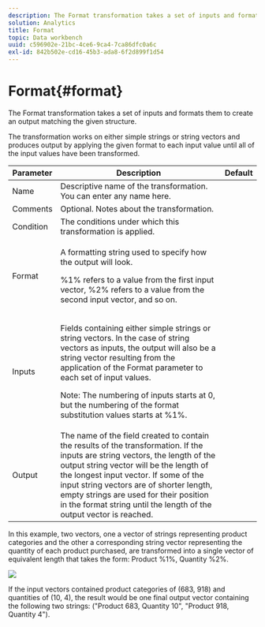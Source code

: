 ```yaml
---
description: The Format transformation takes a set of inputs and formats them to create an output matching the given structure.
solution: Analytics
title: Format
topic: Data workbench
uuid: c596902e-21bc-4ce6-9ca4-7ca86dfc0a6c
exl-id: 842b502e-cd16-45b3-ada8-6f2d899f1d54
---
```

# Format{#format}

The Format transformation takes a set of inputs and formats them to create an output matching the given structure.

 The transformation works on either simple strings or string vectors and produces output by applying the given format to each input value until all of the input values have been transformed.

<table id="table_3953C993167248AA9A47964A51C4AB5D"> 
 <thead> 
  <tr> 
   <th colname="col1" class="entry"> Parameter </th> 
   <th colname="col2" class="entry"> Description </th> 
   <th colname="col3" class="entry"> Default </th> 
  </tr> 
 </thead>
 <tbody> 
  <tr> 
   <td colname="col1"> Name </td> 
   <td colname="col2"> Descriptive name of the transformation. You can enter any name here. </td> 
   <td colname="col3"></td> 
  </tr> 
  <tr> 
   <td colname="col1"> Comments </td> 
   <td colname="col2"> Optional. Notes about the transformation. </td> 
   <td colname="col3"></td> 
  </tr> 
  <tr> 
   <td colname="col1"> Condition </td> 
   <td colname="col2"> The conditions under which this transformation is applied. </td> 
   <td colname="col3"></td> 
  </tr> 
  <tr> 
   <td colname="col1"> Format </td> 
   <td colname="col2"> <p>A formatting string used to specify how the output will look. </p> <p> %1% refers to a value from the first input vector, %2% refers to a value from the second input vector, and so on. </p> </td> 
   <td colname="col3"></td> 
  </tr> 
  <tr> 
   <td colname="col1"> Inputs </td> 
   <td colname="col2"> <p>Fields containing either simple strings or string vectors. In the case of string vectors as inputs, the output will also be a string vector resulting from the application of the <span class="wintitle"> Format</span> parameter to each set of input values. </p> <p> <p>Note:  The numbering of inputs starts at 0, but the numbering of the format substitution values starts at %1%. </p> </p> </td> 
   <td colname="col3"></td> 
  </tr> 
  <tr> 
   <td colname="col1"> Output </td> 
   <td colname="col2"> The name of the field created to contain the results of the transformation. If the inputs are string vectors, the length of the output string vector will be the length of the longest input vector. If some of the input string vectors are of shorter length, empty strings are used for their position in the format string until the length of the output vector is reached. </td> 
   <td colname="col3"></td> 
  </tr> 
 </tbody> 
</table>

In this example, two vectors, one a vector of strings representing product categories and the other a corresponding string vector representing the quantity of each product purchased, are transformed into a single vector of equivalent length that takes the form: Product %1%, Quantity %2%.

![](assets/cfg_TransformationType_Format.png)

If the input vectors contained product categories of (683, 918) and quantities of (10, 4), the result would be one final output vector containing the following two strings: ("Product 683, Quantity 10", "Product 918, Quantity 4").
